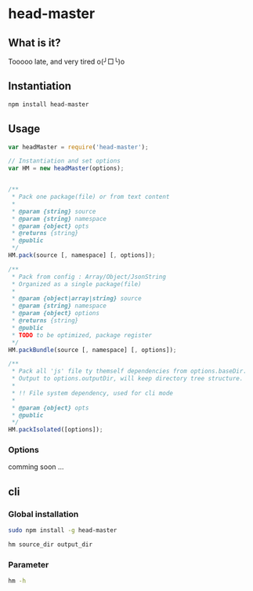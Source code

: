 # head-master

## What is it?

Tooooo late, and very tired o(╯□╰)o

## Instantiation

```bash
npm install head-master
```

## Usage

```javascript
var headMaster = require('head-master');

// Instantiation and set options
var HM = new headMaster(options);


/**
 * Pack one package(file) or from text content
 *
 * @param {string} source
 * @param {string} namespace
 * @param {object} opts
 * @returns {string}
 * @public
 */
HM.pack(source [, namespace] [, options]);

/**
 * Pack from config : Array/Object/JsonString
 * Organized as a single package(file)
 *
 * @param {object|array|string} source
 * @param {string} namespace
 * @param {object} options
 * @returns {string}
 * @public
 * TODO to be optimized, package register
 */
HM.packBundle(source [, namespace] [, options]);

/**
 * Pack all 'js' file ty themself dependencies from options.baseDir.
 * Output to options.outputDir, will keep directory tree structure.
 *
 * !! File system dependency, used for cli mode
 *
 * @param {object} opts
 * @public
 */
HM.packIsolated([options]);

```

### Options

comming soon ...

## cli

### Global installation
```bash
sudo npm install -g head-master
```

```bash
hm source_dir output_dir
```

### Parameter
```bash
hm -h
```